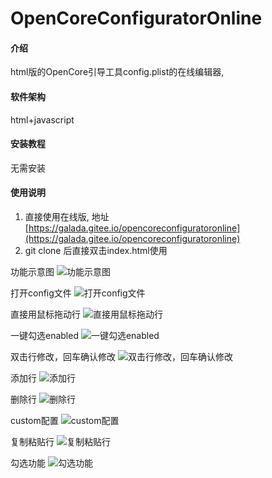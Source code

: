 # OpenCoreConfiguratorOnline

#### 介绍
html版的OpenCore引导工具config.plist的在线编辑器, 

#### 软件架构
html+javascript


#### 安装教程

无需安装

#### 使用说明

1.  直接使用在线版, 地址 [https://galada.gitee.io/opencoreconfiguratoronline](https://galada.gitee.io/opencoreconfiguratoronline)
2.  git clone 后直接双击index.html使用

功能示意图
![功能示意图](https://images.gitee.com/uploads/images/2019/1228/213025_a480db3e_1122816.jpeg "10751558-e7e199ecf3bce17c (1).jpg")

打开config文件
![打开config文件](https://images.gitee.com/uploads/images/2020/1107/101427_348ad469_1122816.gif "open.gif")

直接用鼠标拖动行
![直接用鼠标拖动行](https://images.gitee.com/uploads/images/2020/1107/101559_2bb1190d_1122816.gif "move.gif")

一键勾选enabled
![一键勾选enabled](https://images.gitee.com/uploads/images/2020/1107/101618_f2db7714_1122816.gif "enable.gif")

双击行修改，回车确认修改
![双击行修改，回车确认修改](https://images.gitee.com/uploads/images/2020/1107/101713_b7274ce9_1122816.gif "edit.gif")

添加行
![添加行](https://images.gitee.com/uploads/images/2020/1107/101908_fd4d546d_1122816.gif "add.gif")

删除行
![删除行](https://images.gitee.com/uploads/images/2020/1107/101746_7b6ac0dd_1122816.gif "delete.gif")

custom配置
![custom配置](https://images.gitee.com/uploads/images/2020/1107/101801_ccba8ce5_1122816.gif "custom.gif")

复制粘贴行
![复制粘贴行](https://images.gitee.com/uploads/images/2020/1107/101824_854dff2f_1122816.gif "copy.gif")

勾选功能
![勾选功能](https://images.gitee.com/uploads/images/2020/1107/101849_1c9204e3_1122816.gif "checkbox.gif")


